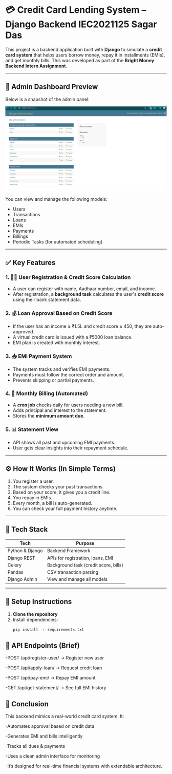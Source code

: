 # 💳 Credit Card Lending System – Django Backend IEC2021125 Sagar Das

This project is a backend application built with **Django** to simulate a **credit card system** that helps users borrow money, repay it in installments (EMIs), and get monthly bills. This was developed as part of the **Bright Money Backend Intern Assignment**.

---

## 📸 Admin Dashboard Preview

Below is a snapshot of the admin panel:

![Admin Panel](Screenshot%202025-05-17%20140303.png)

You can view and manage the following models:
- Users
- Transactions
- Loans
- EMIs
- Payments
- Billings
- Periodic Tasks (for automated scheduling)

---

## ✅ Key Features

### 1. 🧍‍♂️ User Registration & Credit Score Calculation
- A user can register with name, Aadhaar number, email, and income.
- After registration, a **background task** calculates the user's **credit score** using their bank statement data.

### 2. 💰 Loan Approval Based on Credit Score
- If the user has an income ≥ ₹1.5L and credit score ≥ 450, they are auto-approved.
- A virtual credit card is issued with a ₹5000 loan balance.
- EMI plan is created with monthly interest.

### 3. 📥 EMI Payment System
- The system tracks and verifies EMI payments.
- Payments must follow the correct order and amount.
- Prevents skipping or partial payments.

### 4. 🧾 Monthly Billing (Automated)
- A **cron job** checks daily for users needing a new bill.
- Adds principal and interest to the statement.
- Stores the **minimum amount due**.

### 5. 📊 Statement View
- API shows all past and upcoming EMI payments.
- User gets clear insights into their repayment schedule.

---

## ⚙️ How It Works (In Simple Terms)

1. You register a user.
2. The system checks your past transactions.
3. Based on your score, it gives you a credit line.
4. You repay in EMIs.
5. Every month, a bill is auto-generated.
6. You can check your full payment history anytime.

---

## 🚀 Tech Stack

| Tech             | Purpose                            |
|------------------|-------------------------------------|
| Python & Django  | Backend Framework                   |
| Django REST      | APIs for registration, loans, EMI   |
| Celery           | Background task (credit score, bills) |
| Pandas           | CSV transaction parsing             |
| Django Admin     | View and manage all models          |

---

## 🔄 Setup Instructions

1. **Clone the repository**
2. Install dependencies:
   ```bash
   pip install -r requirements.txt

## 🧪 API Endpoints (Brief)
-POST /api/register-user/ → Register new user

-POST /api/apply-loan/ → Request credit loan

-POST /api/pay-emi/ → Repay EMI amount

-GET /api/get-statement/ → See full EMI history

## 📌 Conclusion
This backend mimics a real-world credit card system. It:

-Automates approval based on credit data

-Generates EMI and bills intelligently

-Tracks all dues & payments

-Uses a clean admin interface for monitoring

-It’s designed for real-time financial systems with extendable architecture.
   
